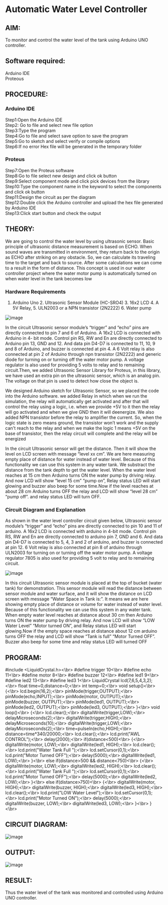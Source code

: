 # Automatic Water Level Controller

##  AIM:
To monitor and control the water level of the tank using Arduino UNO controller.

## Software required:
Arduino IDE </br>
Proteous

## PROCEDURE:
### Arduino IDE
Step1:Open the Arduino IDE </br>
Step2: Go to file and select new file option </br>
Step3:Type the program </br>
Step4:Go to file and select save option to save the program </br>
Step5:Go to sketch and select verify or compile options </br>
Step6:If no error Hex file will be generated in the temporary folder </br>
### Proteus
Step7:Open the Proteus software </br>
Step8:Go to file select new design and click ok button </br>
Step9:Select component mode and click pick devices from the library </br>
Step10:Type the component name in the keyword to select the components and click ok button </br>
Step11:Design the circuit as per the diagram </br>
Step12:Double click the Arduino controller and upload the hex file generated by Arduino IDE </br>
Step13:Click start button and check the output

## THEORY:

We are going to control the water level by using ultrasonic sensor. Basic principle of ultrasonic distance measurement is based on ECHO. When sound waves are transmitted in environment, they return back to the origin as ECHO after striking on any obstacle. So, we can calculate its traveling time to the target and back to source. After some calculations we can come to a result in the form of distance. This concept is used in our water controller project where the water motor pump is automatically turned on when water level in the tank becomes low

### Hardware Requirements 

1. Arduino Uno 2. Ultrasonic Sensor Module (HC-SRO4) 3. 16x2 LCD 4. A 5V Relay, 5. ULN2003 or a NPN transistor (2N2222) 6. Water pump

![image](https://user-images.githubusercontent.com/71547910/235332412-e276fbff-58de-4684-94aa-8c753492c0b2.png)

In the circuit Ultrasonic sensor module’s “trigger” and “echo” pins are directly connected to pin 7 and 6 of Arduino. A 16x2 LCD is connected with Arduino in 4- bit mode. Control pin RS, RW and En are directly connected to Arduino pin 13, GND and 12. And data pin D4-D7 is connected to 11, 10, 9 and 8 of Arduino, and buzzer is connected at pin 4. A 6 Volt relay is also connected at pin 2 of Arduino through npn transistor (2N2222) and generic diode for turning on or turning off the water motor pump. A voltage regulator is also used for providing 5 volts to relay and to remaining circuit.Then, we added Ultrasonic Sensor Library for Proteus, in this library, we have used an extra pin on the ultrasonic sensor, which is an analog pin. The voltage on that pin is used to detect how close the object is.

We designed Arduino sketch for Ultrasonic Sensor, so we placed the code into the Arduino software. we added Relay in which when we run the simulation, the relay will automatically get activated and after that will control the relay using a logic, i.e. when we provide +5V to it then the relay will go activated and when we give GND then it will deenergize. We also added NPN transistor before the relay to amplifier the current. So, when the logic state is zero means ground, the transistor won’t work and the supply can't reach to the relay and when we make the logic 1 means +5V on the base of transistor, then the relay circuit will complete and the relay will be energized

In the circuit Ultrasonic sensor will get the distance. Then it will show the level on LCD screen with message “level xx cm”. We are here measuring empty place of distance for water instead of water level. Because of this functionality we can use this system in any water tank. We substract the distance from the tank depth to get the water level. When the water level reaches at 15 cm then Arduino turns ON the water pump by driving relay. And now LCD will show “level 15 cm” “pump on”, Relay status LED will start glowing and buzzer also beep for some time.Now if the level reaches at about 28 cm Arduino turns OFF the relay and LCD will show “level 28 cm” “pump off”. and relay status LED will turn OFF.

### Circuit Diagram and Explanation

As shown in the water level controller circuit given below, Ultrasonic sensor module’s “trigger” and “echo” pins are directly connected to pin 10 and 11 of arduino. A 16x2 LCD is connected with arduino in 4-bit mode. Control pin RS, RW and En are directly connected to arduino pin 7, GND and 6. And data pin D4-D7 is connected to 5, 4, 3 and 2 of arduino, and buzzer is connected at pin 12. 6 Volt relay is also connected at pin 8 of arduino through ULN2003 for turning on or turning off the water motor pump. A voltage regulator 7805 is also used for providing 5 volt to relay and to remaining circuit.

![image](https://user-images.githubusercontent.com/71547910/235332565-e4933960-e14f-4c34-8c21-240727a93f9c.png)

In this circuit Ultrasonic sensor module is placed at the top of bucket (water tank) for demonstration. This sensor module will read the distance between sensor module and water surface, and it will show the distance on LCD screen with message “Water Space in Tank is:”. It means we are here showing empty place of distance or volume for water instead of water level. Because of this functionality we can use this system in any water tank. When empty water level reaches at distance about 30 cm then Arduino turns ON the water pump by driving relay. And now LCD will show “LOW Water Level” “Motor turned ON”, and Relay status LED will start glowing.Now if the empty space reaches at distance about 12 cm arduino turns OFF the relay and LCD will show “Tank is full” “Motor Turned OFF”. Buzzer also beep for some time and relay status LED will turned OFF



## PROGRAM:

#include <LiquidCrystal.h><\br>
#define trigger 10<\br>
#define echo 11<\br>
#define motor 8<\br>
#define buzzer 12<\br>
#define led1 9<\br>
#define led2 13<\br>
#define led3 1<\br>
LiquidCrystal lcd(7,6,5,4,3,2);<\br>
float time=0,distance=0;<\br>
int temp=0;<\br>
void setup()<\br>
{<\br>
lcd.begin(16,2);<\br>
pinMode(trigger,OUTPUT);<\br>
pinMode(echo,INPUT);<\br>
pinMode(motor, OUTPUT);<\br>
pinMode(buzzer, OUTPUT);<\br>
pinMode(led1, OUTPUT);<\br>
pinMode(led2, OUTPUT);<\br>
pinMode(led3, OUTPUT);<\br>
}<\br>
void loop()<\br>
{<\br>
lcd.clear();<\br>
digitalWrite(trigger,LOW);<\br>
delayMicroseconds(2);<\br>
digitalWrite(trigger,HIGH);<\br>
delayMicroseconds(10);<\br>
digitalWrite(trigger,LOW);<\br>
delayMicroseconds(2);<\br>
time=pulseIn(echo,HIGH);<\br>
distance=time*340/20000;<\br>
lcd.clear();<\br>
lcd.print("AWL CONTROL");<\br>
delay(2000);<\br>
if(distance<500)<\br>
{<\br>
digitalWrite(motor, LOW);<\br>
digitalWrite(led1, HIGH);<\br>
lcd.clear();<\br>
lcd.print("Water Tank Full ");<\br>
lcd.setCursor(0,1);<\br>
lcd.print("Motor Turned OFF");<\br>
delay(5000);<\br>
digitalWrite(led1, LOW);<\br>
}<\br>
else if(distance>500 && distance<750)<\br>
{<\br>
digitalWrite(motor, LOW);<\br>
digitalWrite(led2, HIGH);<\br>
lcd.clear();<\br>
lcd.print("Water Tank Full ");<\br>
lcd.setCursor(0,1);<\br>
lcd.print("Motor Turned OFF");<\br>
delay(5000);<\br>
digitalWrite(led2, LOW);<\br>
}<\br>
else if(distance>750)<\br>
{<\br>
digitalWrite(motor, HIGH);<\br>
digitalWrite(buzzer, HIGH);<\br>
digitalWrite(led3, HIGH);<\br>
lcd.clear();<\br>
lcd.print("LOW Water Level");<\br>
lcd.setCursor(0,1);<\br>
lcd.print("Motor Turned ON");<\br>
delay(5000);<\br>
digitalWrite(buzzer, LOW);<\br>
digitalWrite(led3, LOW);<\br>
}<\br>
}<\br>

## CIRCUIT DIAGRAM:

![image](https://user-images.githubusercontent.com/132869153/236750096-753e0c2c-ff08-408b-aacf-c73a6023b63f.png)


## OUTPUT:

![image](https://user-images.githubusercontent.com/132869153/236750282-3d90ea68-9bbb-417a-ad00-cb1bc8ce6f65.png)


## RESULT:
Thus the water level of the tank was monitored and controlled using Arduino UNO controller.

